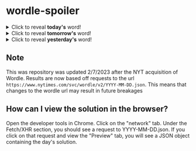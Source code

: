 # wordle-spoiler

<details>
  <summary>Click to reveal <b>today's</b> word!</summary>
  <br>
  <b> juice </b>
</details>

<details>
  <summary>Click to reveal <b>tomorrow's</b> word!</summary>
  <br>
  <b> smock </b>
</details>

<details>
  <summary>Click to reveal <b>yesterday's</b> word!</summary>
  <br>
  <b> awash </b>
</details>

## Note
This was repository was updated 2/7/2023 after the NYT acquisition of Wordle. Results are now based off requests to the url `https://www.nytimes.com/svc/wordle/v2/YYYY-MM-DD.json`. This means that changes to the wordle url may result in future breakages

## How can I view the solution in the browser?
Open the developer tools in Chrome. Click on the "network" tab. Under the Fetch/XHR section, you should see a request to YYYY-MM-DD.json. If you click on that request and view the "Preview" tab, you will see a JSON object containing the day's solution.
